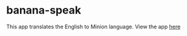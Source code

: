 # banana-speak
This app translates the English to Minion language.
View the app [here](https://yashjagtap-banana-speak.netlify.app/)